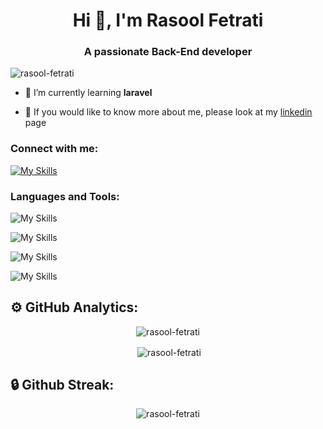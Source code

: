 <h1 align="center">Hi 👋, I'm Rasool Fetrati</h1>

<h3 align="center">A passionate Back-End developer</h3>

<p align="left">
<img src="https://komarev.com/ghpvc/?username=rasoolfetrati&label=Profile%20views&color=0e75b6&style=flat" alt="rasool-fetrati" />
</p>

- 🌱 I’m currently learning **laravel**


- 📝 If you would like to know more about me, please look at my [linkedin](https://linkedin.com/in/rasoolfetrati) page

<h3 align="left">Connect with me:</h3>

<p align="left">

[![My Skills](https://skillicons.dev/icons?i=linkedin)](https://linkedin.com/in/Sepehr-Aghdasi)

</p>

<h3 align="left">Languages and Tools:</h3>

![My Skills](https://skillicons.dev/icons?i=net,laravel)

![My Skills](https://skillicons.dev/icons?i=html,css,sass,bootstrap)

![My Skills](https://skillicons.dev/icons?i=js,jquery)

![My Skills](https://skillicons.dev/icons?i=git,github)

<h2>⚙️ GitHub Analytics:</h2>

<p align="center"><img align="center" src="https://github-readme-stats.vercel.app/api/top-langs/?username=rasoolfetrati&hide=html" alt="rasool-fetrati" /></p>

<p align="center">&nbsp;<img align="center" src="https://github-readme-stats.vercel.app/api?username=rasoolfetrati&show_icons=true&locale=en" alt="rasool-fetrati" /></p>

<h2>🔒 Github Streak:</h2>
<p align="center"><img align="center" src="https://github-readme-streak-stats.herokuapp.com/?user=rasoolfetrati&" alt="rasool-fetrati" /></p>

